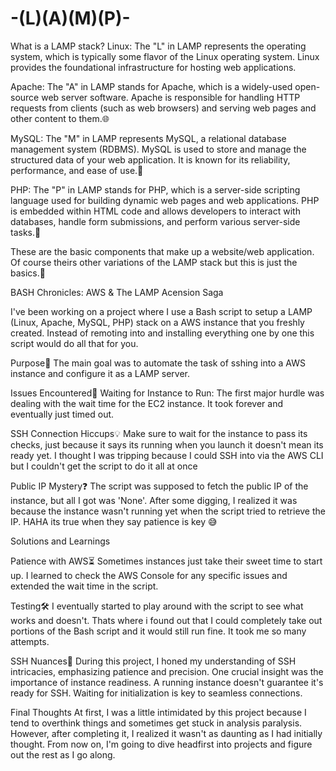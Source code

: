 # -(L)(A)(M)(P)-

What is a LAMP stack?
Linux: The "L" in LAMP represents the operating system, which is typically some flavor of the Linux operating system. Linux provides the foundational infrastructure for hosting web applications.

Apache: The "A" in LAMP stands for Apache, which is a widely-used open-source web server software. Apache is responsible for handling HTTP requests from clients (such as web browsers) and serving web pages and other content to them.🌐

MySQL: The "M" in LAMP represents MySQL, a relational database management system (RDBMS). MySQL is used to store and manage the structured data of your web application. It is known for its reliability, performance, and ease of use.🏡

PHP: The "P" in LAMP stands for PHP, which is a server-side scripting language used for building dynamic web pages and web applications. PHP is embedded within HTML code and allows developers to interact with databases, handle form submissions, and perform various server-side tasks.🚀

These are the basic components that make up a website/web application. Of course theirs other variations of the LAMP stack but this is just the basics.🌟



 BASH Chronicles: AWS & The LAMP Acension Saga
 
 I've been working on a project where I use a Bash script to setup a LAMP (Linux, Apache, MySQL, PHP) stack on a AWS instance that you freshly created. Instead of remoting into and installing everything one by one this script would do all that for you.

Purpose🎯
The main goal was to automate the task of sshing  into a AWS instance and configure it as a LAMP server.

Issues Encountered🤯
Waiting for Instance to Run: The first major hurdle was dealing with the wait time for the EC2 instance. It took forever and eventually just timed out.

SSH Connection Hiccups💡
Make sure to wait for the instance to pass its checks, just because it says its running when you launch it doesn't mean its ready yet. 
I thought I was tripping because I could SSH into via the AWS CLI but I couldn't get the script to do it all at once

Public IP Mystery❓
The script was supposed to fetch the public IP of the instance, but all I got was 'None'. After some digging, I realized it was because the instance wasn't running yet when the script tried to retrieve the IP. HAHA its true when they say patience is key 😅 



Solutions and Learnings

Patience with AWS⏳
Sometimes instances just take their sweet time to start up. I learned to check the AWS Console for any specific issues and extended the wait time in the script.

Testing🛠️
I eventually started to play around with the script to see what works and doesn't. Thats where i found out that I could completely take out portions of the Bash script and it would still run fine. It took me so many attempts.

SSH Nuances🚪
During this project, I honed my understanding of SSH intricacies, emphasizing patience and precision.
One crucial insight was the importance of instance readiness. A running instance doesn't guarantee it's ready for SSH. Waiting for initialization is key to seamless connections.



Final Thoughts
At first, I was a little intimidated by this project because I tend to overthink things and sometimes get stuck in analysis paralysis. However, after completing it, I realized it wasn't as daunting as I had initially thought. From now on, I'm going to dive headfirst into projects and figure out the rest as I go along.




